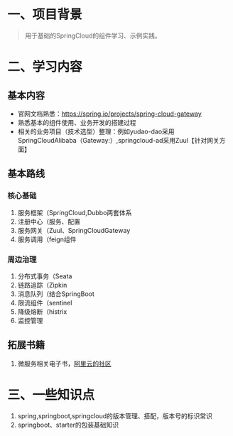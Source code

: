 # 一、项目背景

> 用于基础的SpringCloud的组件学习、示例实践。

# 二、学习内容

## 基本内容

- 官网文档熟悉：https://spring.io/projects/spring-cloud-gateway
- 熟悉基本的组件使用、业务开发的搭建过程
- 相关的业务项目（技术选型）整理：例如yudao-dao采用SpringCloudAlibaba（Gateway:）,springcloud-ad采用Zuul【针对网关方面】

## 基本路线
### 核心基础
1. 服务框架（SpringCloud,Dubbo两套体系
2. 注册中心（服务、配置
3. 服务网关（Zuul、SpringCloudGateway
4. 服务调用（feign组件

### 周边治理
1. 分布式事务（Seata
2. 链路追踪（Zipkin
3. 消息队列（结合SpringBoot
4. 限流组件（sentinel
5. 降级熔断（histrix
6. 监控管理

## 拓展书籍

1. 微服务相关电子书，[阿里云的社区](https://developer.aliyun.com/search?k=%E5%BE%AE%E6%9C%8D%E5%8A%A1&scene=community&page=1)

# 三、一些知识点

1. spring,springboot,springcloud的版本管理、搭配，版本号的标识常识
2. springboot、starter的包装基础知识